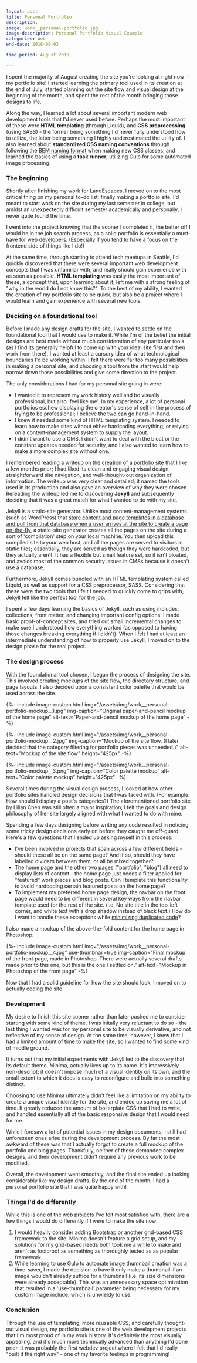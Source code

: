 ```yaml
---
layout: post
title: Personal Portfolio
description: 
image: work__personal-portfolio.jpg
image-description: Personal Portfolio Visual Example
categories: Web
end-date: 2018-09-03

time-period: August 2018

---
```


I spent the majority of August creating the site you're looking at right now - my portfolio site! I started learning the primary tool used in its creation at the end of July, started planning out the site flow and visual design at the beginning of the month, and spent the rest of the month bringing those designs to life.

Along the way, I learned a lot about several important modern web development tools that I'd never used before. Perhaps the most important of these were **HTML templating** (through Liquid), and **CSS preprocessing** (using SASS) - the former being something I'd never fully understood how to utilize, the latter being something I highly underestimated the utility of. I also learned about **standardized CSS naming conventions** through following the [BEM naming format](https://csswizardry.com/2013/01/mindbemding-getting-your-head-round-bem-syntax/) when making new CSS classes, and learned the basics of using a **task runner**, utilizing Gulp for some automated image processing.

### The beginning
Shortly after finishing my work for LandEscapes, I moved on to the most critical thing on my personal to-do list: finally making a portfolio site. I'd meant to start work on the site during my last semester in college, but amidst an unexpectedly difficult semester academically and personally, I never quite found the time. 

I went into the project knowing that the sooner I completed it, the better off I would be in the job search process, as a solid portfolio is essentially a must-have for web developers. (Especially if you tend to have a focus on the frontend side of things like I do!) 

At the same time, through starting to attend tech meetups in Seattle, I'd quickly discovered that there were several important web development concepts that I was unfamiliar with, and really should gain experience with as soon as possible. **HTML templating** was easily the most important of these, a concept that, upon learning about it, left me with a strong feeling of "why in the world do I not know this?". To the best of my ability, I wanted the creation of my portfolio site to be quick, but also be a project where I would learn and gain experience with several new tools.

### Deciding on a foundational tool
Before I made any design drafts for the site, I wanted to settle on the foundational tool that I would use to make it. While I'm of the belief the initial designs are best made without much consideration of any particular tools (as I find its generally helpful to come up with your ideal site first and then work from there), I wanted at least a cursory idea of what technological boundaries I'd be working within. I felt there were far too many possibilities in making a personal site, and choosing a tool from the start would help narrow down those possibilities and give some direction to the project.

The only considerations I had for my personal site going in were:
- I wanted it to represent my work history well and be visually professional, but also 'feel like me'. In my experience, a lot of personal portfolios eschew displaying the creator's sense of self in the process of trying to be professional; I believe the two can go hand-in-hand.
- I knew it needed some kind of HTML templating system. I needed to learn how to make sites without either hardcoding everything, or relying on a content-management system to supply the layout.
- I didn't want to use a CMS. I didn't want to deal with the bloat or the constant updates needed for security, and I also wanted to learn how to make a more complex site without one.

I remembered reading [a writeup on the creation of a portfolio site that I like](http://www.lilchen.com/blog/site-redesign-process/) a few months prior; I had liked its clean and engaging visual design, straightforward site navigation, and well-thought-out organization of information. The writeup was very clear and detailed; it named the tools used in its production and also gave an overview of why they were chosen. Rereading the writeup led me to discovering **Jekyll** and subsequently deciding that it was a great match for what I wanted to do with my site.

Jekyll is a static-site generator. Unlike most content-management systems (such as WordPress) that [store content and page templates in a database and pull from that database when a user arrives at the site to create a page on-the-fly](https://en.wikipedia.org/wiki/Dynamic_web_page), a static-site generator creates all the pages on the site during a sort of 'compilation' step on your local machine. You then upload this compiled site to your web host, and all the pages are served to visitors in static files; essentially, they are served as though they were hardcoded, but they actually aren't. It has a flexible but small feature set, so it isn't bloated, and avoids most of the common security issues in CMSs because it doesn't use a database.

Furthermore, Jekyll comes bundled with an HTML templating system called Liquid, as well as support for a CSS preprocessor, SASS. Considering that these were the two tools that I felt I needed to quickly come to grips with, Jekyll felt like the perfect tool for the job.

I spent a few days learning the basics of Jekyll, such as using includes, collections, front matter, and changing important config options. I made basic proof-of-concept sites, and tried out small incremental changes to make sure I understood how everything worked (as opposed to having those changes breaking everything if I didn't). When I felt I had at least an intermediate understanding of how to properly use Jekyll, I moved on to the design phase for the real project.

### The design process
With the foundational tool chosen, I began the process of designing the site. This involved creating mockups of the site flow, the directory structure, and page layouts. I also decided upon a consistent color palette that would be used across the site.

<figcaption></figcaption>
{%- include image-custom.html img="/assets/img/work__personal-portfolio-mockup__1.jpg" img-caption="Original paper-and-pencil mockup of the home page" alt-text="Paper-and-pencil mockup of the home page" -%}

{%- include image-custom.html img="/assets/img/work__personal-portfolio-mockup__2.jpg" img-caption="Mockup of the site flow. (I later decided that the category filtering for portfolio pieces was unneeded.)" alt-text="Mockup of the site flow" height="425px" -%}

{%- include image-custom.html img="/assets/img/work__personal-portfolio-mockup__3.png" img-caption="Color palette mockup" alt-text="Color palette mockup" height="425px" -%}

Several times during the visual design process, I looked at how other portfolio sites handled design decisions that I was faced with. (For example: How should I display a post's categories?) The aforementioned portfolio site by Lilian Chen was still often a major inspiration; I felt the goals and design philosophy of her site largely aligned with what I wanted to do with mine.

Spending a few days designing before writing any code resulted in noticing some tricky design decisions early on before they caught me off-guard. Here's a few questions that I ended up asking myself in this process:
- I've been involved in projects that span across a few different fields - should these all be on the same page? And if so, should they have labelled dividers between them, or all be mixed together?
- The home page and the other two pages ("portfolio", "blog") all need to display lists of content - the home page just needs a filter applied for "featured" work pieces and blog posts. Can I template this functionality to avoid hardcoding certain featured posts on the home page?
- To implement my preferred home page design, the navbar on the front page would need to be different in several key ways from the navbar template used for the rest of the site. (i.e. No site title in the top-left corner, and white text with a drop shadow instead of black text.) How do I want to handle these exceptions while [minimizing duplicated code](https://en.wikipedia.org/wiki/Don%27t_repeat_yourself)?

I also made a mockup of the above-the-fold content for the home page in Photoshop.

<figcaption></figcaption>
{%- include image-custom.html img="/assets/img/work__personal-portfolio-mockup__4.jpg" use-thumbnail=true img-caption="Final mockup of the front page, made in Photoshop. There were actually several drafts made prior to this one, but this is the one I settled on." alt-text="Mockup in Photoshop of the front page" -%}

Now that I had a solid guideline for how the site should look, I moved on to actually coding the site.

### Development
My desire to finish this site sooner rather than later pushed me to consider starting with some kind of theme. I was initally very reluctant to do so - the last thing I wanted was for my personal site to be visually derivative, and not reflective of my sense of design. At the same time, however, I knew that I had a limited amount of time to make the site, so I wanted to find some kind of middle ground.

It turns out that my initial experiments with Jekyll led to the discovery that its default theme, Minima, actually lives up to its name. It's impressively non-descript; it doesn't impose much of a visual identity on its own, and the small extent to which it does is easy to reconfigure and build into something distinct. 

Choosing to use Minima ultimately didn't feel like a limitation on my ability to create a unique visual identity for the site, and ended up saving me a lot of time. It greatly reduced the amount of boilerplate CSS that I had to write, and handled essentially all of the basic responsive design that I would need for me.

While I foresaw a lot of potential issues in my design documents, I still had unforeseen ones arise during the development process. By far the most awkward of these was that I actually forgot to create a full mockup of the portfolio and blog pages. Thankfully, neither of these demanded complex designs, and their development didn't require any previous work to be modified.

Overall, the development went smoothly, and the final site ended up looking considerably like my design drafts. By the end of the month, I had a personal portfolio site that I was quite happy with!

### Things I'd do differently
While this is one of the web projects I've felt most satisfied with, there are a few things I would do differently if I were to make the site now:
1. I would heavily consider adding Bootstrap or another grid-based CSS framework to the site. Minima doesn't feature a grid setup, and my solutions for my grid-based needs both took me a while to make and aren't as foolproof as something as thoroughly tested as as popular framework.
2. While learning to use Gulp to automate image thumnbail creation was a time-saver, I made the decision to have it only make a thumbnail if an image wouldn't already suffice for a thumbnail (i.e. its size dimensions were already acceptable). This was an unnecessary space optimization that resulted in a 'use-thumbnail' parameter being necessary for my custom image include, which is unwieldy to use.

### Conclusion
Through the use of templating, more reusable CSS, and carefully thought-out visual design, my portfolio site is one of the web development projects that I'm most proud of in my work history. It's definitely the most visually appealing, and it's much more technically advanced than anything I'd done prior. It was probably the first webdev project where I felt that I'd really "built it the right way" - one of my favorite feelings in programming!
